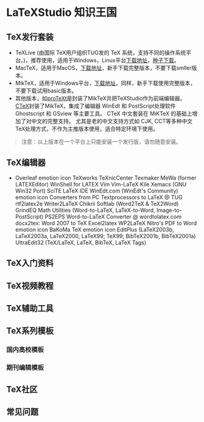 # LaTeXStudio 知识王国

## TeX发行套装

- TeXLive (由国际 TeX用户组织TUG发的 TeX 系统，支持不同的操作系统平台。)，推荐使用，适用于Windows，Linux平台[下载地址](http://tug.org/texlive/acquire-netinstall.html)，[种子下载](http://www.latexstudio.net/wp-content/uploads/texlive2016/texlive2016.iso.torrent)。
- MacTeX，适用于MacOS，[下载地址](http://tug.org/mactex/)，新手下载完整版本，不要下载smller版本。
- MikTeX，适用于Windows平台，[下载地址](https://miktex.org/)，同样，新手下载使用完整版本，不要下载试用basic版本。
- 其他版本，如[proTeXt](http://tug.org/protext/)是封装了MikTeX并把TeXStudio作为前端编辑器。[CTeX](http://www.ctex.org)封装了MikTeX，集成了编辑器 WinEdt 和 PostScript处理软件 Ghostscript 和 GSview 等主要工具。 CTeX 中文套装在 MiKTeX 的基础上增加了对中文的完整支持。 尤其是老的中文支持方式如 CJK, CCT等多种中文TeX处理方式，不作为主推版本使用，适合特定环境下使用。

> 注意：以上版本在一个平台上只能安装一个发行版，请勿随意安装。

## TeX编辑器
-  Overleaf emotion icon TeXworks TeXnicCenter Texmaker MeWa (former LATEXEditor) WinShell for LATEX Vim Vim-LaTeX Kile Xemacs (GNU Win32 Port) SciTE LaTeX IDE WinEdt.com (WinEdt's Community) emotion icon Converters from PC Textprocessors to LaTeX @ TUG rtf2latex2e Writer2LaTeX Chikrii Softlab (Word2TeX & TeX2Word) GrindEQ Math Utilities (Word-to-LaTeX, LaTeX-to-Word, Image-to-PostScript) PS2EPS Word-to-LaTeX Converter @ wordtolatex.com docx2tex: Word 2007 to TeX Excel2latex WP2LaTeX Nitro's PDF to Word emotion icon BaKoMa TeX emotion icon EditPlus (LaTeX2003b, LaTeX2003a, LaTeX2000, LaTeX99; TeX99; BibTeX2001b, BibTeX2001a) UltraEdit32 (TeX/LaTeX, LaTeX, BibTeX, LaTeX Tags)

## TeX入门资料

## TeX视频教程

## TeX辅助工具

## TeX系列模板

### 国内高校模板

### 期刊编辑模板


## TeX社区


## 常见问题


